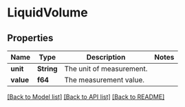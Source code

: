 # LiquidVolume

## Properties

Name | Type | Description | Notes
------------ | ------------- | ------------- | -------------
**unit** | **String** | The unit of measurement. | 
**value** | **f64** | The measurement value. | 

[[Back to Model list]](../README.md#documentation-for-models) [[Back to API list]](../README.md#documentation-for-api-endpoints) [[Back to README]](../README.md)


